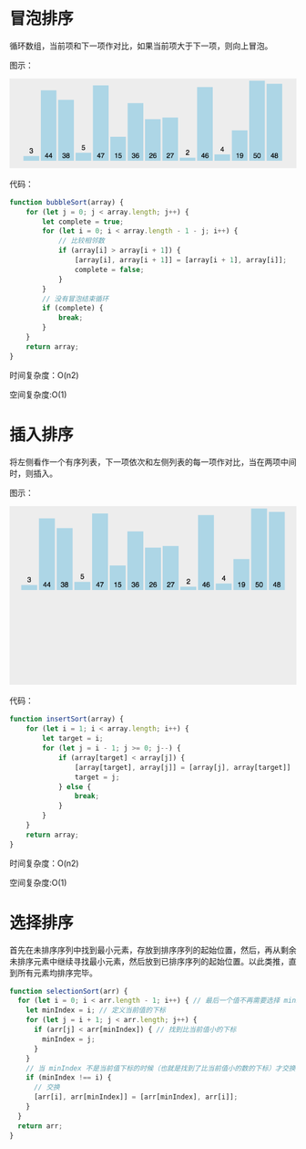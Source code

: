 <!-- toc -->

# 冒泡排序

循环数组，当前项和下一项作对比，如果当前项大于下一项，则向上冒泡。

图示：

![maopaopaixu](../styles/images/maopaopaixu.gif)

代码：
```javascript
function bubbleSort(array) {
    for (let j = 0; j < array.length; j++) {
        let complete = true;
        for (let i = 0; i < array.length - 1 - j; i++) {
            // 比较相邻数
            if (array[i] > array[i + 1]) {
                [array[i], array[i + 1]] = [array[i + 1], array[i]];
                complete = false;
            }
        }
        // 没有冒泡结束循环
        if (complete) {
            break;
        }
    }
    return array;
}
```

时间复杂度：O(n2)

空间复杂度:O(1)

# 插入排序
将左侧看作一个有序列表，下一项依次和左侧列表的每一项作对比，当在两项中间时，则插入。

图示：

![charupaixu](../styles/images/charupaixu.gif)

代码：
```javascript
function insertSort(array) {
    for (let i = 1; i < array.length; i++) {
        let target = i;
        for (let j = i - 1; j >= 0; j--) {
            if (array[target] < array[j]) {
                [array[target], array[j]] = [array[j], array[target]]
                target = j;
            } else {
                break;
            }
        }
    }
    return array;
}
```
时间复杂度：O(n2)

空间复杂度:O(1)

# 选择排序

首先在未排序序列中找到最小元素，存放到排序序列的起始位置，然后，再从剩余未排序元素中继续寻找最小元素，然后放到已排序序列的起始位置。以此类推，直到所有元素均排序完毕。

```javascript
function selectionSort(arr) {
  for (let i = 0; i < arr.length - 1; i++) { // 最后一个值不再需要选择 minIndex 然后交换
    let minIndex = i; // 定义当前值的下标
    for (let j = i + 1; j < arr.length; j++) {
      if (arr[j] < arr[minIndex]) { // 找到比当前值小的下标
        minIndex = j;
      }
    }
    // 当 minIndex 不是当前值下标的时候（也就是找到了比当前值小的数的下标）才交换
    if (minIndex !== i) {
      // 交换
      [arr[i], arr[minIndex]] = [arr[minIndex], arr[i]];
    }
  }
  return arr;
}
```
